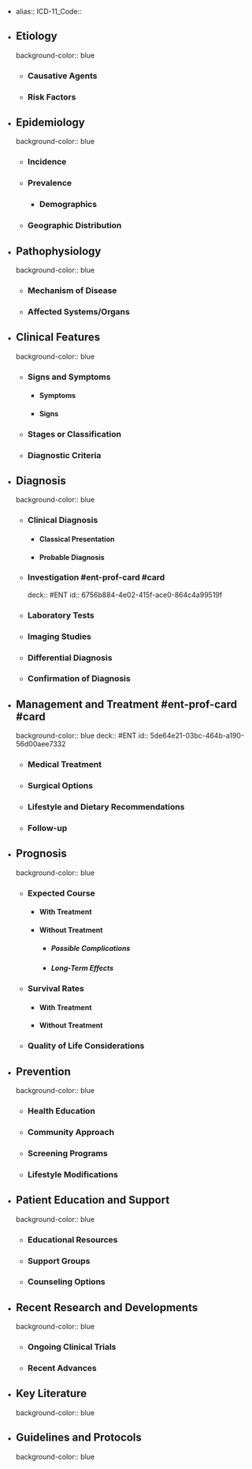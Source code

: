 - alias::
  ICD-11_Code::
- ## Etiology
  background-color:: blue
	- ### Causative Agents
	- ### Risk Factors
- ## Epidemiology
  background-color:: blue
	- ### Incidence
	- ### Prevalence
		- ### Demographics
	- ### Geographic Distribution
- ## Pathophysiology
  background-color:: blue
	- ### Mechanism of Disease
	- ### Affected Systems/Organs
- ## Clinical Features
  background-color:: blue
	- ### Signs and Symptoms
		- #### Symptoms
		- #### Signs
	- ### Stages or Classification
	- ### Diagnostic Criteria
- ## Diagnosis
  background-color:: blue
	- ### Clinical Diagnosis
		- #### Classical Presentation
		- #### Probable Diagnosis
	- ### Investigation #ent-prof-card #card
	  deck:: #ENT
	  id:: 6756b884-4e02-415f-ace0-864c4a99519f
	- ### Laboratory Tests
	- ### Imaging Studies
	- ### Differential Diagnosis
	- ### Confirmation of Diagnosis
- ## Management and Treatment #ent-prof-card #card
  background-color:: blue
  deck:: #ENT
  id:: 5de64e21-03bc-464b-a190-56d00aee7332
	- ### Medical Treatment
	- ### Surgical Options
	- ### Lifestyle and Dietary Recommendations
	- ### Follow-up
- ## Prognosis
  background-color:: blue
	- ### Expected Course
		- #### With Treatment
		- #### Without Treatment
			- ##### Possible Complications
			- ##### Long-Term Effects
	- ### Survival Rates
		- #### With Treatment
		- #### Without Treatment
	- ### Quality of Life Considerations
- ## Prevention
  background-color:: blue
	- ### Health Education
	- ### Community Approach
	- ### Screening Programs
	- ### Lifestyle Modifications
- ## Patient Education and Support
  background-color:: blue
	- ### Educational Resources
	- ### Support Groups
	- ### Counseling Options
- ## Recent Research and Developments
  background-color:: blue
	- ### Ongoing Clinical Trials
	- ### Recent Advances
- ## Key Literature
  background-color:: blue
- ## Guidelines and Protocols
  background-color:: blue